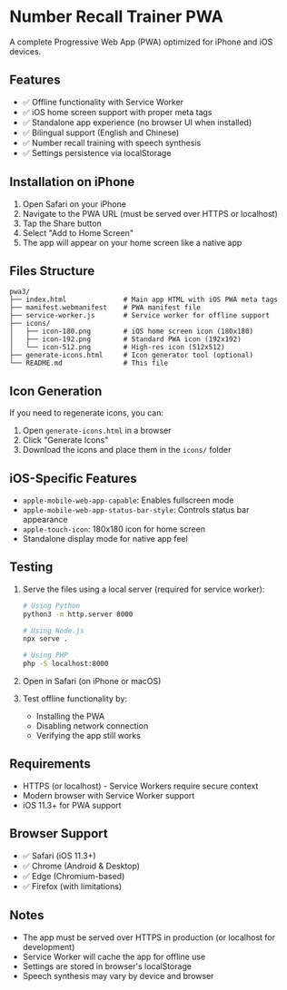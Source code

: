 # Number Recall Trainer PWA

A complete Progressive Web App (PWA) optimized for iPhone and iOS devices.

## Features

- ✅ Offline functionality with Service Worker
- ✅ iOS home screen support with proper meta tags
- ✅ Standalone app experience (no browser UI when installed)
- ✅ Bilingual support (English and Chinese)
- ✅ Number recall training with speech synthesis
- ✅ Settings persistence via localStorage

## Installation on iPhone

1. Open Safari on your iPhone
2. Navigate to the PWA URL (must be served over HTTPS or localhost)
3. Tap the Share button
4. Select "Add to Home Screen"
5. The app will appear on your home screen like a native app

## Files Structure

```
pwa3/
├── index.html              # Main app HTML with iOS PWA meta tags
├── manifest.webmanifest    # PWA manifest file
├── service-worker.js       # Service worker for offline support
├── icons/
│   ├── icon-180.png        # iOS home screen icon (180x180)
│   ├── icon-192.png        # Standard PWA icon (192x192)
│   └── icon-512.png        # High-res icon (512x512)
├── generate-icons.html     # Icon generator tool (optional)
└── README.md               # This file
```

## Icon Generation

If you need to regenerate icons, you can:
1. Open `generate-icons.html` in a browser
2. Click "Generate Icons" 
3. Download the icons and place them in the `icons/` folder

## iOS-Specific Features

- `apple-mobile-web-app-capable`: Enables fullscreen mode
- `apple-mobile-web-app-status-bar-style`: Controls status bar appearance
- `apple-touch-icon`: 180x180 icon for home screen
- Standalone display mode for native app feel

## Testing

1. Serve the files using a local server (required for service worker):
   ```bash
   # Using Python
   python3 -m http.server 8000
   
   # Using Node.js
   npx serve .
   
   # Using PHP
   php -S localhost:8000
   ```

2. Open in Safari (on iPhone or macOS)
3. Test offline functionality by:
   - Installing the PWA
   - Disabling network connection
   - Verifying the app still works

## Requirements

- HTTPS (or localhost) - Service Workers require secure context
- Modern browser with Service Worker support
- iOS 11.3+ for PWA support

## Browser Support

- ✅ Safari (iOS 11.3+)
- ✅ Chrome (Android & Desktop)
- ✅ Edge (Chromium-based)
- ✅ Firefox (with limitations)

## Notes

- The app must be served over HTTPS in production (or localhost for development)
- Service Worker will cache the app for offline use
- Settings are stored in browser's localStorage
- Speech synthesis may vary by device and browser

